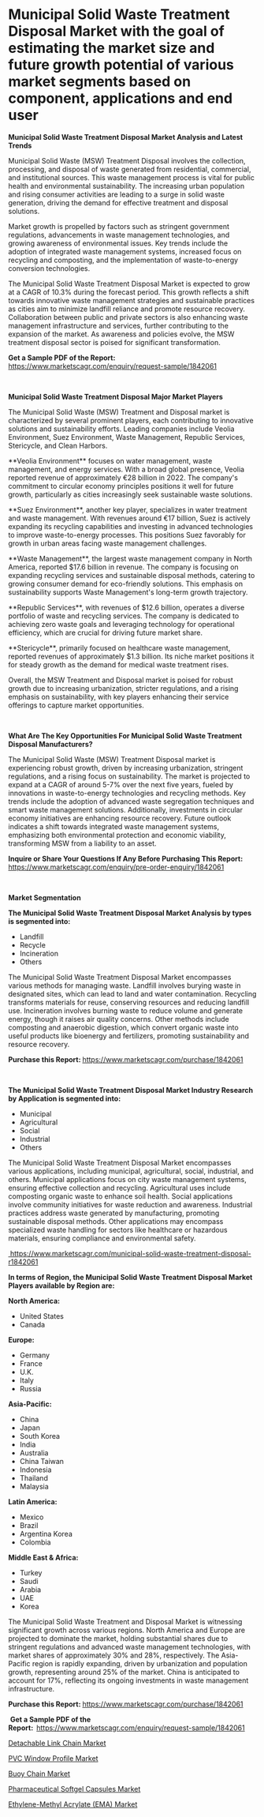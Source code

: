 <p><h1>Municipal Solid Waste Treatment Disposal Market with the goal of estimating the market size and future growth potential of various market segments based on component, applications and end user</h1></p><p><strong>Municipal Solid Waste Treatment Disposal Market Analysis and Latest Trends</strong></p>
<p><p>Municipal Solid Waste (MSW) Treatment Disposal involves the collection, processing, and disposal of waste generated from residential, commercial, and institutional sources. This waste management process is vital for public health and environmental sustainability. The increasing urban population and rising consumer activities are leading to a surge in solid waste generation, driving the demand for effective treatment and disposal solutions. </p><p>Market growth is propelled by factors such as stringent government regulations, advancements in waste management technologies, and growing awareness of environmental issues. Key trends include the adoption of integrated waste management systems, increased focus on recycling and composting, and the implementation of waste-to-energy conversion technologies. </p><p>The Municipal Solid Waste Treatment Disposal Market is expected to grow at a CAGR of 10.3% during the forecast period. This growth reflects a shift towards innovative waste management strategies and sustainable practices as cities aim to minimize landfill reliance and promote resource recovery. Collaboration between public and private sectors is also enhancing waste management infrastructure and services, further contributing to the expansion of the market. As awareness and policies evolve, the MSW treatment disposal sector is poised for significant transformation.</p></p>
<p><strong>Get a Sample PDF of the Report:&nbsp;</strong> <a href="https://www.marketscagr.com/enquiry/request-sample/1842061?utm_campaign=1560&utm_medium=2&utm_source=Github&utm_content=ia&utm_term=16102024&utm_id=municipal-solid-waste-treatment-disposal">https://www.marketscagr.com/enquiry/request-sample/1842061</a></p>
<p>&nbsp;</p>
<p><strong>Municipal Solid Waste Treatment Disposal Major Market Players</strong></p>
<p><p>The Municipal Solid Waste (MSW) Treatment and Disposal market is characterized by several prominent players, each contributing to innovative solutions and sustainability efforts. Leading companies include Veolia Environment, Suez Environment, Waste Management, Republic Services, Stericycle, and Clean Harbors.</p><p>**Veolia Environment** focuses on water management, waste management, and energy services. With a broad global presence, Veolia reported revenue of approximately €28 billion in 2022. The company's commitment to circular economy principles positions it well for future growth, particularly as cities increasingly seek sustainable waste solutions.</p><p>**Suez Environment**, another key player, specializes in water treatment and waste management. With revenues around €17 billion, Suez is actively expanding its recycling capabilities and investing in advanced technologies to improve waste-to-energy processes. This positions Suez favorably for growth in urban areas facing waste management challenges.</p><p>**Waste Management**, the largest waste management company in North America, reported $17.6 billion in revenue. The company is focusing on expanding recycling services and sustainable disposal methods, catering to growing consumer demand for eco-friendly solutions. This emphasis on sustainability supports Waste Management's long-term growth trajectory.</p><p>**Republic Services**, with revenues of $12.6 billion, operates a diverse portfolio of waste and recycling services. The company is dedicated to achieving zero waste goals and leveraging technology for operational efficiency, which are crucial for driving future market share.</p><p>**Stericycle**, primarily focused on healthcare waste management, reported revenues of approximately $1.3 billion. Its niche market positions it for steady growth as the demand for medical waste treatment rises.</p><p>Overall, the MSW Treatment and Disposal market is poised for robust growth due to increasing urbanization, stricter regulations, and a rising emphasis on sustainability, with key players enhancing their service offerings to capture market opportunities.</p></p>
<p>&nbsp;</p>
<p><strong>What Are The Key Opportunities For Municipal Solid Waste Treatment Disposal Manufacturers?</strong></p>
<p><p>The Municipal Solid Waste (MSW) Treatment Disposal market is experiencing robust growth, driven by increasing urbanization, stringent regulations, and a rising focus on sustainability. The market is projected to expand at a CAGR of around 5-7% over the next five years, fueled by innovations in waste-to-energy technologies and recycling methods. Key trends include the adoption of advanced waste segregation techniques and smart waste management solutions. Additionally, investments in circular economy initiatives are enhancing resource recovery. Future outlook indicates a shift towards integrated waste management systems, emphasizing both environmental protection and economic viability, transforming MSW from a liability to an asset.</p></p>
<p><strong>Inquire or Share Your Questions If Any Before Purchasing This Report:</strong> <a href="https://www.marketscagr.com/enquiry/pre-order-enquiry/1842061?utm_campaign=1560&utm_medium=2&utm_source=Github&utm_content=ia&utm_term=16102024&utm_id=municipal-solid-waste-treatment-disposal">https://www.marketscagr.com/enquiry/pre-order-enquiry/1842061</a></p>
<p>&nbsp;</p>
<p><strong>Market Segmentation</strong></p>
<p><strong>The Municipal Solid Waste Treatment Disposal Market Analysis by types is segmented into:</strong></p>
<p><ul><li>Landfill</li><li>Recycle</li><li>Incineration</li><li>Others</li></ul></p>
<p><p>The Municipal Solid Waste Treatment Disposal Market encompasses various methods for managing waste. Landfill involves burying waste in designated sites, which can lead to land and water contamination. Recycling transforms materials for reuse, conserving resources and reducing landfill use. Incineration involves burning waste to reduce volume and generate energy, though it raises air quality concerns. Other methods include composting and anaerobic digestion, which convert organic waste into useful products like bioenergy and fertilizers, promoting sustainability and resource recovery.</p></p>
<p><strong>Purchase this Report:&nbsp;</strong><a href="https://www.marketscagr.com/purchase/1842061?utm_campaign=1560&utm_medium=2&utm_source=Github&utm_content=ia&utm_term=16102024&utm_id=municipal-solid-waste-treatment-disposal">https://www.marketscagr.com/purchase/1842061</a></p>
<p>&nbsp;</p>
<p><strong>The Municipal Solid Waste Treatment Disposal Market Industry Research by Application is segmented into:</strong></p>
<p><ul><li>Municipal</li><li>Agricultural</li><li>Social</li><li>Industrial</li><li>Others</li></ul></p>
<p><p>The Municipal Solid Waste Treatment Disposal Market encompasses various applications, including municipal, agricultural, social, industrial, and others. Municipal applications focus on city waste management systems, ensuring effective collection and recycling. Agricultural uses include composting organic waste to enhance soil health. Social applications involve community initiatives for waste reduction and awareness. Industrial practices address waste generated by manufacturing, promoting sustainable disposal methods. Other applications may encompass specialized waste handling for sectors like healthcare or hazardous materials, ensuring compliance and environmental safety.</p></p>
<p><a href="https://www.marketscagr.com/municipal-solid-waste-treatment-disposal-r1842061?utm_campaign=1560&utm_medium=2&utm_source=Github&utm_content=ia&utm_term=16102024&utm_id=municipal-solid-waste-treatment-disposal">&nbsp;https://www.marketscagr.com/municipal-solid-waste-treatment-disposal-r1842061</a></p>
<p><strong>In terms of Region, the Municipal Solid Waste Treatment Disposal Market Players available by Region are:</strong></p>
<p>
    <p> <strong> North America: </strong>
        <ul>
            <li>United States</li>
            <li>Canada</li>
        </ul>
        </p> 
    <p> <strong> Europe: </strong>
        <ul>
            <li>Germany</li>
            <li>France</li>
            <li>U.K.</li>
            <li>Italy</li>
            <li>Russia</li>
        </ul>
        </p> 
    <p> <strong> Asia-Pacific: </strong>
        <ul>
            <li>China</li>
            <li>Japan</li>
            <li>South Korea</li>
            <li>India</li>
            <li>Australia</li>
            <li>China Taiwan</li>
            <li>Indonesia</li>
            <li>Thailand</li>
            <li>Malaysia</li>
        </ul>
        </p> 
    <p> <strong> Latin America: </strong>
        <ul>
            <li>Mexico</li>
            <li>Brazil</li>
            <li>Argentina Korea</li>
            <li>Colombia</li>
        </ul>
        </p> 
    <p> <strong> Middle East & Africa: </strong>
        <ul>
            <li>Turkey</li>
            <li>Saudi</li>
            <li>Arabia</li>
            <li>UAE</li>
            <li>Korea</li>
        </ul>
    </p>
    </p>
<p><p>The Municipal Solid Waste Treatment and Disposal Market is witnessing significant growth across various regions. North America and Europe are projected to dominate the market, holding substantial shares due to stringent regulations and advanced waste management technologies, with market shares of approximately 30% and 28%, respectively. The Asia-Pacific region is rapidly expanding, driven by urbanization and population growth, representing around 25% of the market. China is anticipated to account for 17%, reflecting its ongoing investments in waste management infrastructure.</p></p>
<p><strong>Purchase this Report: </strong><a href="https://www.marketscagr.com/purchase/1842061?utm_campaign=1560&utm_medium=2&utm_source=Github&utm_content=ia&utm_term=16102024&utm_id=municipal-solid-waste-treatment-disposal">https://www.marketscagr.com/purchase/1842061</a></p>
<p>&nbsp;<strong>Get a Sample PDF of the Report:&nbsp;&nbsp;</strong><a href="https://www.marketscagr.com/enquiry/request-sample/1842061?utm_campaign=1560&utm_medium=2&utm_source=Github&utm_content=ia&utm_term=16102024&utm_id=municipal-solid-waste-treatment-disposal">https://www.marketscagr.com/enquiry/request-sample/1842061</a></p>
<p><strong></strong></p>
<p><p><a href="https://issuu.com/reportprime-2/docs/detachable-link-chain-market-size-2_a41256a4f96dcb?utm_campaign=1560&utm_medium=2&utm_source=Github&utm_content=ia&utm_term=16102024&utm_id=municipal-solid-waste-treatment-disposal">Detachable Link Chain Market</a></p><p><a href="https://www.linkedin.com/pulse/pvc-window-profile-market-global-trends-forecast-2024-2031-msgyc?utm_campaign=1560&utm_medium=2&utm_source=Github&utm_content=ia&utm_term=16102024&utm_id=municipal-solid-waste-treatment-disposal">PVC Window Profile Market</a></p><p><a href="https://issuu.com/reportprime-2/docs/buoy-chain-market-size-2030.pptx_f5327f487ee826?utm_campaign=1560&utm_medium=2&utm_source=Github&utm_content=ia&utm_term=16102024&utm_id=municipal-solid-waste-treatment-disposal">Buoy Chain Market</a></p><p><a href="https://github.com/johnieimmarta/Market-Research-Report-List-1/blob/main/pharmaceutical-softgel-capsules-market.md?utm_campaign=1560&utm_medium=2&utm_source=Github&utm_content=ia&utm_term=16102024&utm_id=municipal-solid-waste-treatment-disposal">Pharmaceutical Softgel Capsules Market</a></p><p><a href="https://github.com/connornew3y/Market-Research-Report-List-1/blob/main/ethylene-methyl-acrylate-ema-market.md?utm_campaign=1560&utm_medium=2&utm_source=Github&utm_content=ia&utm_term=16102024&utm_id=municipal-solid-waste-treatment-disposal">Ethylene-Methyl Acrylate (EMA) Market</a></p></p>